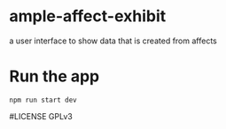 # ample-affect-exhibit
a user interface to show data that is created from affects

# Run the app

```
npm run start dev
```

#LICENSE
GPLv3
